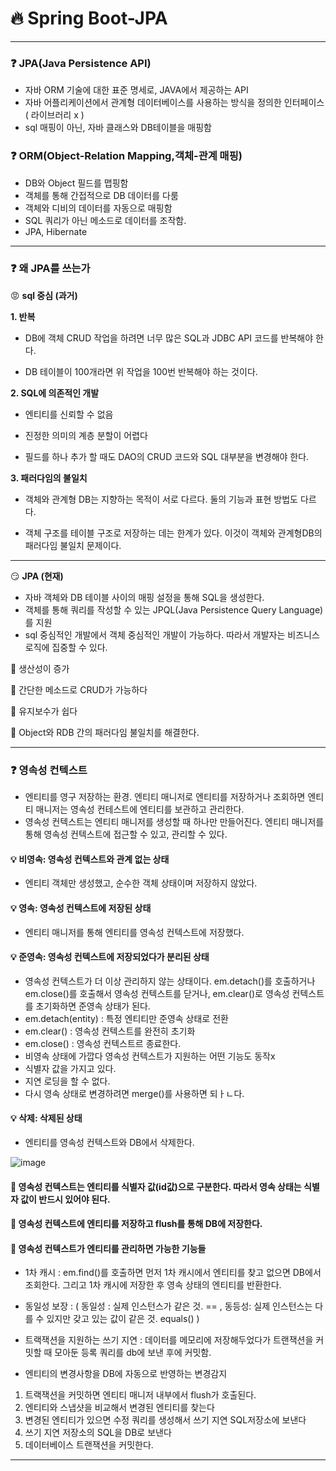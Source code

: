 # :fire: Spring Boot-JPA

<hr>

### :question: JPA(Java Persistence API)

- 자바 ORM 기술에 대한 표준 명세로, JAVA에서 제공하는 API
- 자바 어플리케이션에서 관계형 데이터베이스를 사용하는 방식을 정의한 인터페이스 ( 라이브러리 x )
- sql 매핑이 아닌, 자바 클래스와 DB테이블을 매핑함

### :question: ORM(Object-Relation Mapping,객체-관계 매핑)

- DB와 Object 필드를 맵핑함
- 객체를 통해 간접적으로 DB 데이터를 다룸
- 객체와 디비의 데이터를 자동으로 매핑함
- SQL 쿼리가 아닌 메소드로 데이터를 조작함.
- JPA, Hibernate

<hr>

### :question: 왜 JPA를 쓰는가

:rage: <b> sql 중심 (과거) </b>

<b> 1. 반복 </b>

- DB에 객체 CRUD 작업을 하려면 너무 많은 SQL과 JDBC API 코드를 반복해야 한다.

- DB 테이블이 100개라면 위 작업을 100번 반복해야 하는 것이다.

<b> 2. SQL에 의존적인 개발 </b>

- 엔티티를 신뢰할 수 없음

- 진정한 의미의 계층 분할이 어렵다

- 필드를 하나 추가 할 때도 DAO의 CRUD 코드와 SQL 대부분을 변경해야 한다.


<b> 3. 패러다임의 불일치 </b>

- 객체와 관계형 DB는 지향하는 목적이 서로 다르다. 둘의 기능과 표현 방법도 다르다.

- 객체 구조를 테이블 구조로 저장하는 데는 한계가 있다. 이것이 객체와 관계형DB의 패러다임 불일치 문제이다.

<hr>

:smirk: <b> JPA (현재) </b>

- 자바 객체와 DB 테이블 사이의 매핑 설정을 통해 SQL을 생성한다.
- 객체를 통해 쿼리를 작성할 수 있는 JPQL(Java Persistence Query Language)를 지원
- sql 중심적인 개발에서 객체 중심적인 개발이 가능하다. 따라서 개발자는 비즈니스 로직에 집중할 수 있다.

:muscle: 생산성이 증가

:muscle: 간단한 메소드로 CRUD가 가능하다

:muscle: 유지보수가 쉽다

:muscle: Object와 RDB 간의 패러다임 불일치를 해결한다.

<hr>

### :question: 영속성 컨텍스트

- 엔티티를 영구 저장하는 환경. 엔티티 매니저로 엔티티를 저장하거나 조회하면 엔티티 매니저는 영속성 컨테스트에 엔티티를 보관하고 관리한다.
- 영속성 컨텍스트는 엔티티 매니저를 생성할 때 하나만 만들어진다. 엔티티 매니저를 통해 영속성 컨텍스트에 접근할 수 있고, 관리할 수 있다.

#### :bulb: 비영속: 영속성 컨텍스트와 관계 없는 상태
- 엔티티 객체만 생성했고, 순수한 객체 상태이며 저장하지 않았다.
#### :bulb: 영속: 영속성 컨텍스트에 저장된 상태
- 엔티티 매니저를 통해 엔티티를 영속성 컨텍스트에 저장했다.
#### :bulb: 준영속: 영속성 컨텍스트에 저장되었다가 분리된 상태
- 영속성 컨텍스트가 더 이상 관리하지 않는 상태이다. em.detach()를 호출하거나 em.close()를 호출해서 영속성 컨텍스트를 닫거나, em.clear()로 영속성 컨텍스트를 초기화하면 준영속 상태가 된다.
- em.detach(entity) : 특정 엔티티만 준영속 상태로 전환
- em.clear() : 영속성 컨텍스트를 완전히 초기화
- em.close() : 영속성 컨텍스트르 종료한다.
- 비영속 상태에 가깝다 영속성 컨텍스트가 지원하는 어떤 기능도 동작x
- 식별자 값을 가지고 있다.
- 지연 로딩을 할 수 없다.
- 다시 영속 상태로 변경하려면 merge()를 사용하면 되ㅏㄴ다.
#### :bulb: 삭제: 삭제된 상태
- 엔티티를 영속성 컨텍스트와 DB에서 삭제한다.

![image](https://user-images.githubusercontent.com/66015002/118460639-d932c700-b737-11eb-9f81-d7cfc397c322.png)


#### :muscle: 영속성 컨텍스트는 엔티티를 식별자 값(id값)으로 구분한다. 따라서 영속 상태는 식별자 값이 반드시 있어야 된다.

#### :muscle: 영속성 컨텍스트에 엔티티를 저장하고 flush를 통해 DB에 저장한다.

#### :star2: 영속성 컨텍스트가 엔티티를 관리하면 가능한 기능들

- 1차 캐시 : em.find()를 호출하면 먼저 1차 캐시에서 엔티티를 찾고 없으면 DB에서 조회한다. 그리고 1차 캐시에 저장한 후 영속 상태의 엔티티를 반환한다.

- 동일성 보장 : ( 동일성 : 실제 인스턴스가 같은 것. ==  , 동등성: 실제 인스턴스는 다를 수 있지만 갖고 있는 값이 같은 것. equals() )

- 트랙잭션을 지원하는 쓰기 지연 : 데이터를 메모리에 저장해두었다가 트랜잭션을 커밋할 때 모아둔 등록 쿼리를 db에 보낸 후에 커밋함.

- 엔티티의 변경사항을 DB에 자동으로 반영하는 변경감지

1. 트랙잭션을 커밋하면 엔티티 매니저 내부에서 flush가 호출된다.
2. 엔티티와 스냅샷을 비교해서 변경된 엔티티를 찾는다
3. 변경된 엔티티가 있으면 수정 쿼리를 생성해서 쓰기 지연 SQL저장소에 보낸다
4. 쓰기 지연 저장소의 SQL을 DB로 보낸다
5. 데이터베이스 트랜잭션을 커밋한다.

<hr>



